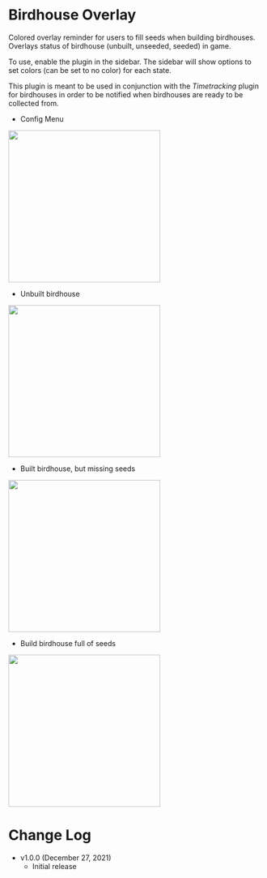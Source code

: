 # Birdhouse Overlay
Colored overlay reminder for users to fill seeds when building birdhouses. Overlays status of birdhouse (unbuilt, unseeded, seeded) in game.

To use, enable the plugin in the sidebar. The sidebar will show options to set colors (can be set to no color)
for each state.

This plugin is meant to be used in conjunction with the _Timetracking_ plugin for birdhouses in order to be notified when birdhouses are ready to be collected from. 

- Config Menu 
<img src="https://github.com/hong-niu/runelite-birdhouse-overlay/blob/master/imgs/birdhouse_plugin_config.png" width="300" height="300">

- Unbuilt birdhouse 
<img src="https://github.com/hong-niu/runelite-birdhouse-overlay/blob/master/imgs/birdhouse_unbuilt.png" width="300" height="300">

- Built birdhouse, but missing seeds 
<img src="https://github.com/hong-niu/runelite-birdhouse-overlay/blob/master/imgs/birdhouse_empty.png" width="300" height="300">

- Build birdhouse full of seeds 
<img src="https://github.com/hong-niu/runelite-birdhouse-overlay/blob/master/imgs/birdhouse_full.png" width="300" height="300">

# Change Log
- v1.0.0 (December 27, 2021)
  - Initial release
